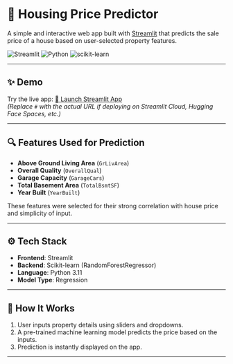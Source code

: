 # 🏡 Housing Price Predictor

A simple and interactive web app built with [Streamlit](https://streamlit.io/) that predicts the sale price of a house based on user-selected property features.

![Streamlit](https://img.shields.io/badge/Streamlit-App-red?logo=streamlit)
![Python](https://img.shields.io/badge/Python-3.11-blue.svg)
![scikit-learn](https://img.shields.io/badge/scikit--learn-Model-orange)

---

## ✨ Demo

Try the live app: [🚀 Launch Streamlit App](#)  
*(Replace `#` with the actual URL if deploying on Streamlit Cloud, Hugging Face Spaces, etc.)*

---

## 🔍 Features Used for Prediction

- **Above Ground Living Area** (`GrLivArea`)
- **Overall Quality** (`OverallQual`)
- **Garage Capacity** (`GarageCars`)
- **Total Basement Area** (`TotalBsmtSF`)
- **Year Built** (`YearBuilt`)

These features were selected for their strong correlation with house price and simplicity of input.

---

## ⚙️ Tech Stack

- **Frontend**: Streamlit
- **Backend**: Scikit-learn (RandomForestRegressor)
- **Language**: Python 3.11
- **Model Type**: Regression

---

## 🧠 How It Works

1. User inputs property details using sliders and dropdowns.
2. A pre-trained machine learning model predicts the price based on the inputs.
3. Prediction is instantly displayed on the app.

---
